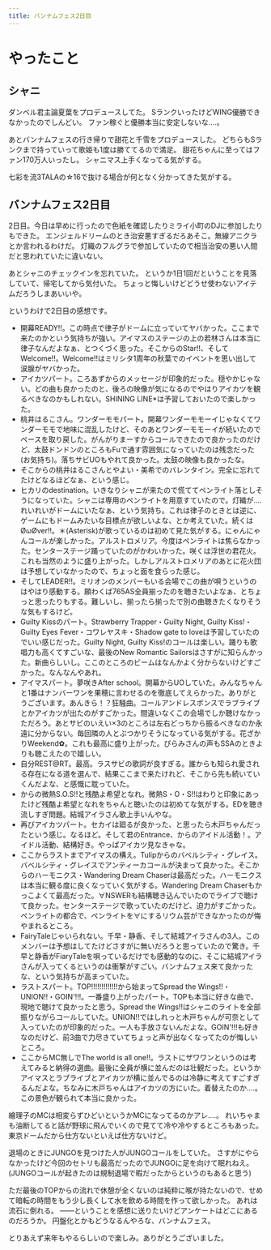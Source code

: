 ```yaml
---
title: バンナムフェス2日目
---
```


# やったこと

## シャニ

ダンベル君主論夏葉をプロデュースしてた。
SランクいったけどWING優勝できなかったのでしんどい。
ファン稼ぐと優勝本当に安定しないな‥‥。

あとバンナムフェスの行き帰りで甜花と千雪をプロデュースした。
どちらもSランクまで持っていって歌姫も1度は勝ててるので満足。
甜花ちゃんに至ってはファン170万人いったし。
シャニマス上手くなってる気がする。

七彩を流3TALAの☆16で抜ける場合が何となく分かってきた気がする。

## バンナムフェス2日目

2日目。今日は早めに行ったので色紙を確認したりミライ小町のDJに参加したりもできた。
エンジェルドリームのとき治安悪すぎるだろあそこ。無線アニクラとか言われるわけだ。
灯織のフルグラで参加していたので相当治安の悪い人間だと思われていたに違いない。

あとシャニのチェックインを忘れていた。
というか1日1回だということを見落していて、帰宅してから気付いた。
ちょっと悔しいけどどうせ使わないアイテムだろうしまあいいや。

というわけで2日目の感想です。

- 開幕READY!!。この時点で律子がドームに立っていてヤバかった。ここまで来たのかという気持ちが強い。アイマスのステージの上の若林さんは本当に律子なんだよなぁ、とつくづく思った。そこからのStar!!、そしてWelcome!!。Welcome!!はミリシタ1周年の秋葉でのイベントを思い出して涙腺がヤバかった。
- アイカツパート。ころあずからのメッセージが印象的だった。穏やかじゃない。どの曲も良かったのと、後ろの映像が気になるのでやはりアイカツを観るべきなのかもしれない。SHINING LINE*は予習しておいたので楽しかった。
- 桃井はるこさん。ワンダーモモパート。開幕ワンダーモモーイじゃなくてワンダーモモで地味に混乱したけど、そのあとワンダーモモーイが続いたのでペースを取り戻した。がんがりまーすからコールできたので良かったのだけど、太鼓ドンドンのところもFuで通す雰囲気になっていたのは残念だった(お気持ち)。落ちサビUOもやれて良かった。太鼓の映像も良かったな。
- そこからの桃井はるこさんとやよい・美希でのバレンタイン。完全に忘れてたけどなるほどなぁ、という感じ。
- ヒカリのdestination。いきなりシャニが来たので慌ててペンライト落としそうになっていた。シャニは専用のペンライトを用意すていたので。灯織が‥‥れいれいがドームにいたなぁ、という気持ち。これは律子のときとは逆に、ゲームにもドームみたいな目標点が欲しいよな、とか考えていた。続くはØωØver!!。＊(Asterisk)が歌っているのは初めて見た気がする。にゃんにゃんコールが楽しかった。アルストロメリア。今度はペンライトは焦らなかった。センターステージ踊っていたのがかわいかった。咲くは浮世の君花火。これも当然のように盛り上がった。しかしアルストロメリアのあとに花火団は予想していなかったので、ちょっと面を食らった感じ。
- そしてLEADER!!。ミリオンのメンバーもいる会場でこの曲が唄うというのはやはり感動する。願わくば765AS全員揃ったのを聴きたいよなぁ、とちょっと思ったりもする。難しいし、揃ったら揃ったで別の曲聴きたくなりそうな気もするけど。
- Guilty Kissのパート。Strawberry Trapper・Guilty Night, Guilty Kiss!・Guilty Eyes Fever・コワレヤスキ・Shadow gate to loveは予習していたのでいい感じだった。Guilty Night, Guilty Kiss!のコールは楽しい。踊りも歌唱力も高くてすごいな、最後のNew Romantic Sailorsはさすがに知らんかった。新曲らしいし。ここのところのビームはなんかよく分からないけどすごかった。なんなんやあれ。
- アイマスパート。夢咲きAfter school。開幕からUOしていた。みんなちゃんと1番はナンバーワンを果穂に言わせるのを徹底してえらかった。ありがとうございます。あんきら！？狂騒曲。コールアンドレスポンスでラブライブとかアイカツが出たのがすごかった。間違いなくこの会場でしか聴けなかっただろう。あとサビのいえい×3のところは左右どっちから振るべきなのか永遠に分からない。毎回隣の人とぶつかりそうになっている気がする。花ざかりWeekend✿。これも最高に盛り上がった。ぴらみさんの声もSSAのときよりも聴こえたので嬉しい。
- 自分REST@RT。最高。ラスサビの歌詞が良すぎる。誰からも知られ愛される存在になる道を選んで、結果ここまで来たけれど、そこから先も続いていくんだよな、と感慨に耽っていた。
- からの微熱S.O.S!!と残酷よ希望となれ。微熱S・O・S!!はわりと印象にあったけど残酷よ希望となれをちゃんと聴いたのは初めてな気がする。EDを聴き流しすぎ問題。結城アイラさん歌上手いんやな。
- 再びアイカツパート。セカイは廻るが良かった、と思ったら木戸ちゃんだったという感じ。なるほど。そして君のEntrance、からのアイドル活動！。アイドル活動、結構好き。やっぱアイカツ見なきゃな。
- ここからラストまでアイマスの構え。Tulipからのバベルシティ・グレイス。バベルシティ・グレイスでアンティーカコールが決まって良かった。そこからのハーモニクス・Wandering Dream Chaserは最高だった。ハーモニクスは本当に観る度に良くなっていく気がする。Wandering Dream Chaserもかっこよくて最高だった。∀NSWERも結構聴き込んでいたのでライブで聴けて良かった。センターステージで歌っていたのだけど、迫力がすごかった。ペンライトの都合で、ペンライトを∀にするリウム芸ができなかったのが悔やまれるところ。
- FairyTaleじゃいられない。千早・静香、そして結城アイラさんの3人。このメンバーは予想はしてたけどさすがに無いだろうと思っていたので驚き。千早と静香がFiaryTaleを唄っているだけでも感動的なのに、そこに結城アイラさんが入ってくるというのは衝撃がすごい。バンナムフェス来て良かったな、という気持ちが高まっていた。
- ラストスパート。TOP!!!!!!!!!!!!!から始まってSpread the Wings!!・UNION!!・GOIN'!!!。一番盛り上がったパート。TOPも本当に好きな曲で、現地で聴けて良かったと思う。Spread the Wings!!はシャニのライトを全部振りながらコールしていた。UNION!!ではしれっと木戸ちゃんが可奈として入っていたのが印象的だった。一人も手放さないんだよな。GOIN'!!!も好きなのだけど、前3曲で力尽きていてちょっと声が出なくなってたのが悔しいところ。
- ここからMC無しでThe world is all one!!。ラストにザワワンというのは考えてみると納得の選曲。最後に全員が横に並んだのは壮観だった。というかアイマスとラブライブとアイカツが横に並んでるのは冷静に考えてすごすぎるんだよな。ちなみに木戸ちゃんはアイカツの方にいた。着替えたのか‥‥。この景色が観られて本当に良かった。

繪理子のMCは相変らずひどいというかMCになってるのかアレ‥‥。
れいちゃまも油断してると話が野球に飛んでいくので見てて冷や冷やするところもあった。
東京ドームだから仕方ないといえば仕方ないけど。

退場のときにJUNGOを見つけた人がJUNGOコールをしていた。
さすがにやらなかったけど今回のセトリも最高だったのでJUNGOに足を向けて眠れねえ。
(JUNGOコールが起きたのは規制退場で暇だったからというのもあると思う)

ただ最後のTOPからの流れで休憩が全くないのは純粋に喉が持たないので、せめて暗転の時間をもう少し長くして水を飲める時間を作って欲しかった。
あれは流石に倒れる。
——ということを感想に送りたいけどアンケートはどこにあるのだろうか。
円盤化とかもどうなるんやろな、バンナムフェス。

とりあえず来年もやるらしいので楽しみ。ありがとうございました。
